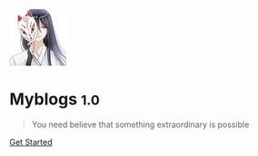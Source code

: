 ![logo](_media/kdy.jpg)

# Myblogs <small> 1.0</small>

> You need believe that something extraordinary is possible

[Get Started](README.md)